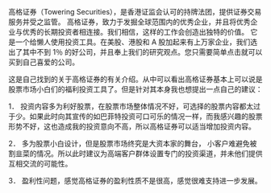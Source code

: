 高格证券（Towering Securities），是香港证监会认可的持牌法团，提供证券交易服务并受之监管。  高格证券，致力于发掘全球范围内的优秀企业，并且将优秀企业与优秀的长期投资者相连接。我们相信，这样的工作会创造出独特的价值。  它是一个给懒人使用投资工具。在美股、港股和 A 股加起来有上万家企业，我们选出了其中不到 1％ 的好公司，并且奉上我们的研究观点。您只需要简单点击就可以买到自己喜爱的公司。

这是自己找到的关于高格证券的有关介绍。从中可以看出高格证券基本上可以说是股票市场小白们的福利投资工具了。但是针对其本身我也想提出一点自己的建议：

1． 投资内容多为利好股票，在股票市场整体情况不好，可选择的股票内容都太过于少。如果此时向其宣传的如巴菲特投资可口可乐的情况一样，而我感兴趣的股票形势不好，这也造成我的投资意向不高，所以高格证券可以适当增加投资内容。

2． 多为股票小白设计，但是股票市场终究是大资本家的舞台，  小客户难避免被割韭菜的情况。所以此时建议为高端客户群体设置专门的投资渠道，并未他们提供互相交流的可能性。

3． 盈利性问题，感觉高格证券的盈利性质不是很高，感觉很难支持进一步发展。